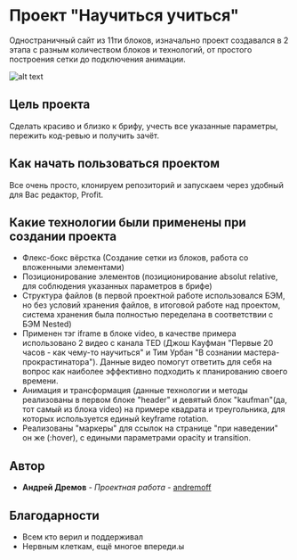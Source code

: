 # Проект "Научиться учиться"

Одностраничный сайт из 11ти блоков, изначально проект создавался в 2 этапа с разным количеством блоков и технологий, от простого построения сетки до подключения анимации.

![alt text](https://imgur.com/a/rHnO2So)

## Цель проекта

Сделать красиво и близко к брифу, учесть все указанные параметры, пережить код-ревью и получить зачёт.

## Как начать пользоваться проектом

Все очень просто, клонируем репозиторий и запускаем через удобный для Вас редактор, Profit.

## Какие технологии были применены при создании проекта

* Флекс-бокс вёрстка (Создание сетки из блоков, работа со вложенными элементами)
* Позиционирование элементов (позиционирование absolut relative, для соблюдения указанных параметров в брифе)
* Структура файлов (в первой проектной работе использовался БЭМ, но без условий хранения файлов, в итоговой работе над проектом, система хранения была полностью переделана в соответствии с БЭМ Nested)
* Применен тэг iframe в блоке video, в качестве примера использовано 2 видео с канала TED (Джош Кауфман "Первые 20 часов - как чему-то научиться" и Тим Урбан "В сознании мастера-прокрастинатора"). Данные видео помогут ответить для себя на вопрос как наиболее эффективно подходить к планированию своего времени.
* Анимация и трансформация (данные технологии и методы реализованы в первом блоке "header" и девятый блок "kaufman"(да, тот самый из блока video) на примере квадрата и треугольника, для которых используется единый keyframe rotation.
* Реализованы "маркеры" для ссылок на странице "при наведении" он же (:hover), с едиными параметрами opacity и transition.

## Автор

* **Андрей Дремов** - *Проектная работа* - [andremoff](https://github.com/andremoff)

## Благодарности

* Всем кто верил и поддерживал
* Нервным клеткам, ещё многое впереди.ы

